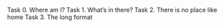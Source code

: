 Task 0. Where am I?
Task 1. What’s in there?
Task 2. There is no place like home
Task 3. The long format
